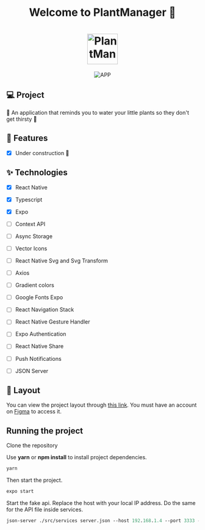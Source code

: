 
<h1 align="center">
  Welcome to PlantManager 👋
</h1>
<h1 align="center">
 <img alt="PlantManager" height="80" title="" src="https://i.imgur.com/ysK5tLM.png" />
</h1>

<p align="center">

 <img src="https://i.imgur.com/TMGRAXt.png" alt="APP"/>
</p>



## 💻 Project
🌱 An application that reminds you to water your little plants so they don't get thirsty 🌊

## 🔨 Features

- [X] Under construction 🚧


## ✨ Technologies

- [X] React Native
- [X] Typescript
- [X] Expo
- [ ] Context API
- [ ] Async Storage
- [ ] Vector Icons
- [ ] React Native Svg and Svg Transform
- [ ] Axios
- [ ] Gradient colors
- [ ] Google Fonts Expo
- [ ] React Navigation Stack
- [ ] React Native Gesture Handler
- [ ] Expo Authentication
- [ ] React Native Share
- [ ] Push Notifications
- [ ] JSON Server


## 🔖 Layout

You can view the project layout through [this link](https://www.figma.com/file/HhBDkd4v1XesZIYkZ3fFWp/PlantManager). You must have an account on [Figma](http://figma.com/) to access it.


## Running the project

Clone the repository

Use **yarn** or **npm install** to install project dependencies.

```cl
yarn
```

Then start the project.

```cl
expo start
```

Start the fake api.
Replace the host with your local IP address. Do the same for the API file inside services.
 
 ```cl
json-server ./src/services server.json --host 192.168.1.4 --port 3333 --delay 700
```



